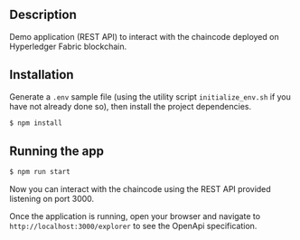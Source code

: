 
## Description

Demo application (REST API) to interact with the chaincode deployed on Hyperledger Fabric blockchain.

## Installation

Generate a `.env` sample file (using the utility script `initialize_env.sh` if you have not already done so), then
install the project dependencies.

```bash
$ npm install
```

## Running the app

```bash
$ npm run start
```

Now you can interact with the chaincode using the REST API provided listening on port 3000.

Once the application is running, open your browser and navigate to `http://localhost:3000/explorer`
to see the OpenApi specification.
